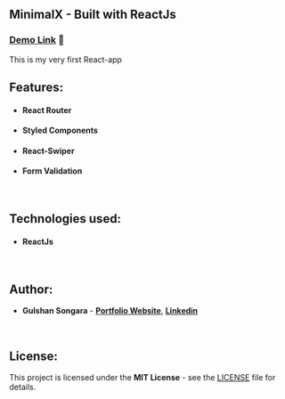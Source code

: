 ## MinimalX - Built with ReactJs 

### [Demo Link](https://minimalx-react.netlify.app/) 🔗

This is my very first React-app
<br/>

## Features:

- #### **React Router**
- #### **Styled Components**
- #### **React-Swiper**
- #### **Form Validation**
<br/>

## Technologies used:

- #### **ReactJs**
<br/>

## Author:

- **Gulshan Songara** - **[Portfolio Website](https://gulshansongara.netlify.app)**, **[Linkedin](https://www.linkedin.com/in/gulshan-songara/)** 
<br/>

## License:

This project is licensed under the  **MIT License** - see the [LICENSE](LICENSE) file for details.
